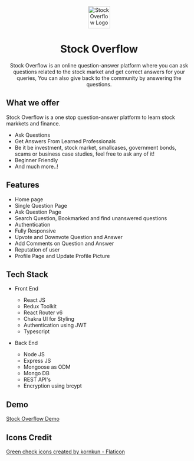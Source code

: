 <div align="center">
  <img src="https://res.cloudinary.com/dmk11fqw8/image/upload/v1657353864/layers_1_gil6bz.png" height="60" width="60" alt="Stock Overflow Logo"/>
  
# Stock Overflow
Stock Overflow is an online question-answer platform where you can ask questions related to the stock market and get correct answers for your queries, You can also give back to the community by answering the questions.
</div>

## What we offer

Stock Overflow is a one stop question-answer platform to learn stock markkets and finance.

- Ask Questions
- Get Answers From Learned Professionals
- Be it be investment, stock market, smallcases, government bonds, scams or business case studies, feel free to ask any of it!
- Beginner Friendly
- And much more..!

## Features

- Home page
- Single Question Page
- Ask Question Page
- Search Question, Bookmarked and find unanswered questions
- Authentication
- Fully Responsive
- Upvote and Downvote Question and Answer
- Add Comments on Question and Answer
- Reputation of user
- Profile Page and Update Profile Picture

## Tech Stack

- Front End

  - React JS
  - Redux Toolkit
  - React Router v6
  - Chakra UI for Styling
  - Authentication using JWT
  - Typescript

- Back End
  - Node JS
  - Express JS
  - Mongoose as ODM
  - Mongo DB
  - REST API's
  - Encryption using brcypt

## Demo

[Stock Overflow Demo](https://user-images.githubusercontent.com/56448543/182310526-df3726e2-09bb-4ff3-a0d9-585c3e01cad8.webm)

## Icons Credit

<a href="https://www.flaticon.com/free-icons/green-check" title="green check icons">Green check icons created by kornkun - Flaticon</a>
